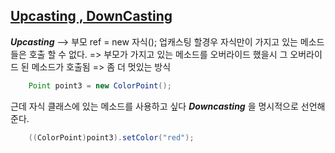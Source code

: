 ## [Upcasting , DownCasting](https://github.com/OJUDAM/java-study-maven/tree/master/chapter03/src/main/java/com/bit2020/paint)

___Upcasting___ --> 부모 ref = new 자식();
업캐스팅 할경우 자식만이 가지고 있는 메소드들은 호출 할 수 없다.
=> 부모가 가지고 있는 메소드를 오버라이드 했을시 그 오버라이드 된 메소드가 호출됨
=> 좀 더 멋있는 방식

```java	 
	Point point3 = new ColorPoint();
```

근데 자식 클래스에 있는 메소드를 사용하고 싶다
**_Downcasting_** 을 명시적으로 선언해준다.

```java
	((ColorPoint)point3).setColor("red");
```

